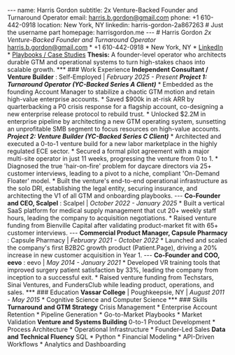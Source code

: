--- name: Harris Gordon subtitle: 2x Venture-Backed Founder and Turnaround Operator email: harris.b.gordon@gmail.com phone: +1 610-442-0918 location: New York, NY linkedin: harris-gordon-2a867263 # Just the username part homepage: harrisgordon.me --- # Harris Gordon _2x Venture-Backed Founder and Turnaround Operator_ <harris.b.gordon@gmail.com> * +1 610-442-0918 * New York, NY * [LinkedIn](https://www.linkedin.com/in/harris-gordon-2a867263/) * [Playbooks / Case Studies](https://harrisgordon.me) **Thesis:** A founder-level operator who architects durable GTM and operational systems to turn high-stakes chaos into scalable growth. *** ### Work Experience **Independent Consultant / Venture Builder** : Self-Employed | _February 2025 - Present_ ***Project 1: Turnaround Operator (YC-Backed Series A Client)*** * Embedded as the founding Account Manager to stabilize a chaotic GTM motion and retain high-value enterprise accounts. * Saved $900k in at-risk ARR by quarterbacking a P0 crisis response for a flagship account, co-designing a new enterprise release protocol to rebuild trust. * Unlocked $2.2M in enterprise pipeline by architecting a new GTM operating system, sunsetting an unprofitable SMB segment to focus resources on high-value accounts. ***Project 2: Venture Builder (YC-Backed Series C Client)*** * Architected and executed a 0-to-1 venture build for a new labor marketplace in the highly regulated ECE sector. * Secured a formal pilot agreement with a major multi-site operator in just 11 weeks, progressing the venture from 0 to 1. * Diagnosed the true 'hair-on-fire' problem for daycare directors via 25+ customer interviews, leading to a pivot to a niche, compliant 'On-Demand Floater' model. * Built the venture's end-to-end operational infrastructure as the solo DRI, establishing the legal entity, securing insurance, and architecting the V1 of all GTM and onboarding playbooks. --- **Co-Founder and CEO, Scalpel** : Scalpel | _October 2022 - January 2025_ * Built a vertical SaaS platform for medical supply management that cut 20+ weekly staff hours, leading the company to acquisition negotiations. * Raised venture funding from Bienville Capital after validating product-market fit with 65+ customer interviews. --- **Commercial Product Manager, Capsule Pharmacy** : Capsule Pharmacy | _February 2021 - October 2022_ * Launched and scaled the company's first B2B2C growth product (Patient.Page), driving a 20% increase in new customer acquisition in Year 1. --- **Co-Founder and COO, eevo** : eevo | _May 2014 - January 2021_ * Developed VR training tools that improved surgery patient satisfaction by 33%, leading the company from inception to a successful exit. * Raised venture funding from Techstars, Sinai Ventures, and FundersClub while leading product, operations, and sales. *** ### Education **Vassar College** | Poughkeepsie, NY | _August 2011 - May 2015_ * Cognitive Science and Computer Science *** ### Skills **Turnaround and GTM Strategy** Crisis Management * Enterprise Account Retention * Pipeline Generation * Go-to-Market Playbooks * Market Validation **Venture and Systems Building** 0-to-1 Product Development * Process Architecture * Operational Infrastructure * Founder-Led Sales **Data and Technical Fluency** SQL * Python * Financial Modeling * API-Driven Workflows * Analytics and Dashboarding 